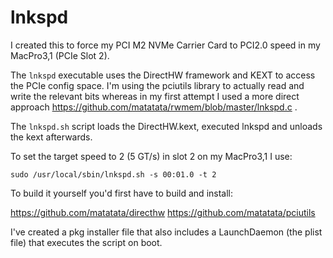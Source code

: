 # lnkspd


I created this to force my PCI M2 NVMe Carrier Card to PCI2.0 speed in my MacPro3,1 (PCIe Slot 2).

The `lnkspd` executable uses the DirectHW framework and KEXT to access the PCIe config space. I'm using the pciutils library to actually read and write the relevant bits whereas in my first attempt I used a more direct approach https://github.com/matatata/rwmem/blob/master/lnkspd.c .

The `lnkspd.sh` script loads the DirectHW.kext, executed lnkspd and unloads the kext afterwards.

To set the target speed to 2 (5 GT/s) in slot 2 on my MacPro3,1 I use:

```
sudo /usr/local/sbin/lnkspd.sh -s 00:01.0 -t 2
```


To build it yourself you'd first have to build and install:

https://github.com/matatata/directhw
https://github.com/matatata/pciutils

I've created a pkg installer file that also includes a 
LaunchDaemon (the plist file) that executes the script on boot.


